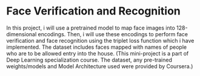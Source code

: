 # Face Verification and Recognition
In this project, i will use a pretrained model to map face images into 128-dimensional encodings.
Then, i will use these encodings to perform face verification and face recognition
using the triplet loss function which i have implemented.
The dataset includes faces mapped with names of people who are to be allowed entry into the house.
(This mini-project is a part of Deep Learning specialization course. The dataset, any pre-trained weights/models and Model Architecture used were provided by Coursera.)
